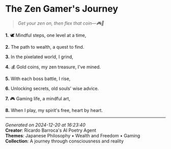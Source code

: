 # The Zen Gamer's Journey

> *Get your zen on, then flex that coin—🎮🏯*

**1.** 🕊️ Mindful steps, one level at a time,


**2.** The path to wealth, a quest to find.


**3.** In the pixelated world, I grind,


**4.** 💰 Gold coins, my zen treasure, I've mined.


**5.** With each boss battle, I rise,


**6.** Unlocking secrets, old souls' wise advice.


**7.** 🎮 Gaming life, a mindful art,


**8.** When I play, my spirit's free, heart by heart.



---

*Generated on 2024-12-20 at 16:23:40*  
**Creator**: Ricardo Barroca's AI Poetry Agent  
**Themes**: Japanese Philosophy • Wealth and Freedom • Gaming  
**Collection**: A journey through consciousness and reality